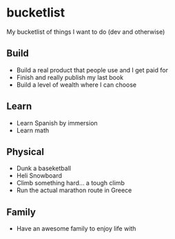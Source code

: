 # bucketlist
My bucketlist of things I want to do (dev and otherwise)

## Build

* Build a real product that people use and I get paid for
* Finish and really publish my last book
* Build a level of wealth where I can choose 

## Learn

* Learn Spanish by immersion 
* Learn math

## Physical

* Dunk a baseketball
* Heli Snowboard
* Climb something hard... a tough climb
* Run the actual marathon route in Greece

## Family

* Have an awesome family to enjoy life with